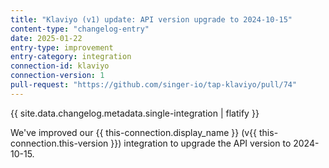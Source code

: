 ```yaml
---
title: "Klaviyo (v1) update: API version upgrade to 2024-10-15"
content-type: "changelog-entry"
date: 2025-01-22
entry-type: improvement
entry-category: integration
connection-id: klaviyo
connection-version: 1
pull-request: "https://github.com/singer-io/tap-klaviyo/pull/74"
---
```

{{ site.data.changelog.metadata.single-integration | flatify }}

We've improved our {{ this-connection.display_name }} (v{{ this-connection.this-version }}) integration to upgrade the API version to 2024-10-15.

